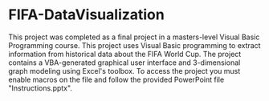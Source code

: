 # FIFA-DataVisualization
This project  was completed as a final project in a masters-level Visual Basic Programming course. This project uses Visual Basic programming to extract information from historical data about the FIFA World Cup. The project contains a VBA-generated graphical user interface and 3-dimensional graph modeling using Excel's toolbox. To access the project you must enable macros on the file and follow the provided PowerPoint file "Instructions.pptx".
